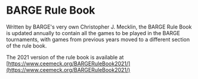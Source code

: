 # BARGE Rule Book

Written by BARGE's very own Christopher J. Mecklin, the BARGE Rule
Book is updated annually to contain all the games to be played in the
BARGE tournaments, with games from previous years moved to a different
section of the rule book.

The 2021 version of the rule book is available at [https://www.ceemeck.org/BARGERuleBook2021/](https://www.ceemeck.org/BARGERuleBook2021/)


